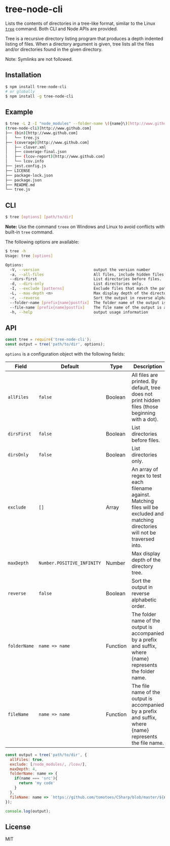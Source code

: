 # tree-node-cli

Lists the contents of directories in a tree-like format, similar to the Linux [`tree`](https://linux.die.net/man/1/tree) command. Both CLI and Node APIs are provided.

Tree is a recursive directory listing program that produces a depth indented listing of files. When a directory argument is given, tree lists all the files and/or directories found in the given directory.

Note: Symlinks are not followed.



## Installation

```bash
$ npm install tree-node-cli
# or globally
$ npm install -g tree-node-cli
```



## Example

```bash
$ tree -L 2 -I "node_modules" --folder-name \({name}\)[http://www.github.com]
(tree-node-cli)[http://www.github.com]
├── (bin)[http://www.github.com]
│   └── tree.js
├── (coverage)[http://www.github.com]
│   ├── clover.xml
│   ├── coverage-final.json
│   ├── (lcov-report)[http://www.github.com]
│   └── lcov.info
├── jest.config.js
├── LICENSE
├── package-lock.json
├── package.json
├── README.md
└── tree.js
```



## CLI

```bash
$ tree [options] [path/to/dir]
```

**Note:** Use the command `treee` on Windows and Linux to avoid conflicts with built-in `tree` command.

The following options are available:

```bash
$ tree -h
Usage: tree [options]

Options:
  -V, --version                        output the version number
  -a, --all-files                      All files, include hidden files, are printed.
  --dirs-first                         List directories before files.
  -d, --dirs-only                      List directories only.
  -I, --exclude [patterns]             Exclude files that match the pattern. | separates alternate patterns. Wrap your entire pattern in double quotes. E.g. `"node_modules|coverage".
  -L, --max-depth <n>                  Max display depth of the directory tree.
  -r, --reverse                        Sort the output in reverse alphabetic order.
  --folder-name [prefix{name}postfix]  The folder name of the output is accompanied by a prefix and suffix, where {name} represents the folder name. Note: Before you use some symbols you need to add \ , like `()` . If you need more advanced actions, such as editing folder names, use program calls.
  --file-name [prefix{name}postfix]    The file name of the output is accompanied by a prefix and suffix, where {name} represents the file name. Note: Before you use some symbols you need to add \ , like `()` . If you need more advanced actions, such as editing file names, use program calls.
  -h, --help                           output usage information


```



## API

```js
const tree = require('tree-node-cli');
const output = tree('path/to/dir', options);
```

`options` is a configuration object with the following fields:

| Field        | Default                    | Type     | Description                                                  |
| ------------ | -------------------------- | -------- | ------------------------------------------------------------ |
| `allFiles`   | `false`                    | Boolean  | All files are printed. By default, tree does not print hidden files (those beginning with a dot). |
| `dirsFirst`  | `false`                    | Boolean  | List directories before files.                               |
| `dirsOnly`   | `false`                    | Boolean  | List directories only.                                       |
| `exclude`    | `[]`                       | Array    | An array of regex to test each filename against. Matching files will be excluded and matching directories will not be traversed into. |
| `maxDepth`   | `Number.POSITIVE_INFINITY` | Number   | Max display depth of the directory tree.                     |
| `reverse`    | `false`                    | Boolean  | Sort the output in reverse alphabetic order.                 |
| `folderName` | `name => name`             | Function | The folder name of the output is accompanied by a prefix and suffix, where {name} represents the folder name. |
| `fileName`   | `name => name`             | Function | The file name of the output is accompanied by a prefix and suffix, where {name} represents the file name. |

```js
const output = tree('path/to/dir', {
  allFiles: true,
  exclude: [/node_modules/, /lcov/],
  maxDepth: 4,
  folderName: name => {
    if(name === 'src'){
      return 'my code'
    }
  },
  fileName: name => `https://github.com/tomotoes/CSharp/blob/master/${name.split('.')[0]}`
});

console.log(output);
```



## License

MIT
